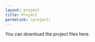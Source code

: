 ```yaml
---
layout: project
title: Project
permalink: /project/
---
```


You can download the project files here.
